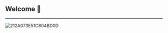 ## Welcome 👋
---


![212A073E51C804BD0D](https://user-images.githubusercontent.com/31501015/87242257-f5a20b00-c465-11ea-9e91-f6b5dd301aee.jpg)


<!--
**sepiros62/sepiros62** is a ✨ _special_ ✨ repository because its `README.md` (this file) appears on your GitHub profile.

Here are some ideas to get you started:

- 🔭 I’m currently working on ...
- 🌱 I’m currently learning ...
- 👯 I’m looking to collaborate on ...
- 🤔 I’m looking for help with ...
- 💬 Ask me about ...
- 📫 How to reach me: ...
- 😄 Pronouns: ...
- ⚡ Fun fact: ...
-->
